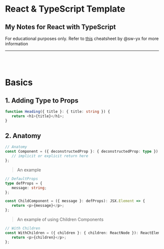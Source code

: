 # React & TypeScript Template

## My Notes for React with TypeScript

For educational purposes only.  Refer to [this](https://github.com/typescript-cheatsheets/react) cheatsheet by @sw-yx for more information

---

<br markdown="1">
<br markdown="1">

# **Basics**

## 1. Adding Type to Props

```typescript
function Heading({ title }: { title: string }) {
   return <h1>{title}</h1>;
}
```

## 2. Anatomy

```typescript
// Anatomy
const Component = ({ deconstructedProp }: { deconstructedProp: type }): expectedReturnedType => {
   // implicit or explicit return here
};
```

> An example

```typescript
// DefaultProps
type defProps = {
   message: string;
};

const ChildComponent = ({ message }: defProps): JSX.Element => {
   return <p>{message}</p>;
};
```

> An example of using Children Components

```typescript
// With Children
const WithChildren = ({ children }: { children: ReactNode }): ReactElement => {
   return <p>{children}</p>;
};
```
